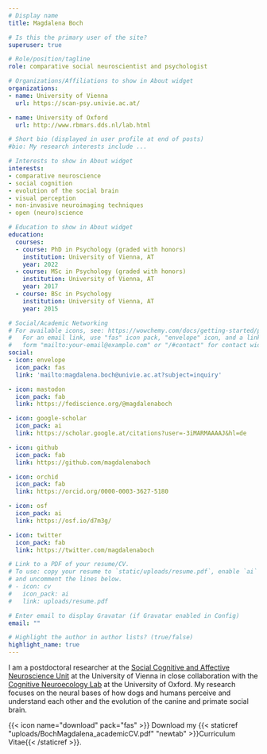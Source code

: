 ```yaml
---
# Display name
title: Magdalena Boch

# Is this the primary user of the site?
superuser: true

# Role/position/tagline
role: comparative social neuroscientist and psychologist

# Organizations/Affiliations to show in About widget
organizations:
- name: University of Vienna
  url: https://scan-psy.univie.ac.at/

- name: University of Oxford
  url: http://www.rbmars.dds.nl/lab.html

# Short bio (displayed in user profile at end of posts)
#bio: My research interests include ...

# Interests to show in About widget
interests:
- comparative neuroscience
- social cognition
- evolution of the social brain
- visual perception
- non-invasive neuroimaging techniques
- open (neuro)science

# Education to show in About widget
education:
  courses:
  - course: PhD in Psychology (graded with honors)
    institution: University of Vienna, AT
    year: 2022
  - course: MSc in Psychology (graded with honors) 
    institution: University of Vienna, AT
    year: 2017
  - course: BSc in Psychology
    institution: University of Vienna, AT
    year: 2015

# Social/Academic Networking
# For available icons, see: https://wowchemy.com/docs/getting-started/page-builder/#icons
#   For an email link, use "fas" icon pack, "envelope" icon, and a link in the
#   form "mailto:your-email@example.com" or "/#contact" for contact widget.
social:
- icon: envelope
  icon_pack: fas
  link: 'mailto:magdalena.boch@univie.ac.at?subject=inquiry'

- icon: mastodon
  icon_pack: fab
  link: https://fediscience.org/@magdalenaboch

- icon: google-scholar  
  icon_pack: ai
  link: https://scholar.google.at/citations?user=-3iMARMAAAAJ&hl=de

- icon: github
  icon_pack: fab
  link: https://github.com/magdalenaboch

- icon: orchid
  icon_pack: fab
  link: https://orcid.org/0000-0003-3627-5180

- icon: osf
  icon_pack: ai
  link: https://osf.io/d7m3g/

- icon: twitter
  icon_pack: fab
  link: https://twitter.com/magdalenaboch

# Link to a PDF of your resume/CV.
# To use: copy your resume to `static/uploads/resume.pdf`, enable `ai` icons in `params.toml`, 
# and uncomment the lines below.
# - icon: cv
#   icon_pack: ai
#   link: uploads/resume.pdf

# Enter email to display Gravatar (if Gravatar enabled in Config)
email: ""

# Highlight the author in author lists? (true/false)
highlight_name: true
---
```


I am a postdoctoral researcher at the [Social Cognitive and Affective Neuroscience Unit](https://scan-psy.univie.ac.at/) at the University of Vienna in close collaboration with the [Cognitive Neuroecology Lab](http://www.rbmars.dds.nl/lab.html) at the University of Oxford. My research focuses on the neural bases of how dogs and humans perceive and understand each other and the evolution of the canine and primate social brain.

{{< icon name="download" pack="fas" >}} Download my {{< staticref "uploads/BochMagdalena_academicCV.pdf" "newtab" >}}Curriculum Vitae{{< /staticref >}}.

